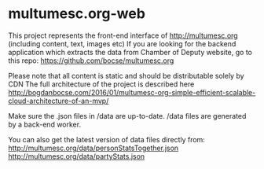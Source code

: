 # multumesc.org-web

This project represents the front-end interface of http://multumesc.org 
(including content, text, images etc)
If you are looking for the backend application which extracts the data from Chamber of Deputy website, go to this repo:
https://github.com/bocse/multumesc.org

Please note that all content is static and should be distributable solely by CDN
The full architecture of the project is described here
http://bogdanbocse.com/2016/01/multumesc-org-simple-efficient-scalable-cloud-architecture-of-an-mvp/




Make sure the .json files in /data are up-to-date.
/data files are generated by a back-end worker.

You can also get the latest version of data files directly from:
http://multumesc.org/data/personStatsTogether.json
http://multumesc.org/data/partyStats.json



